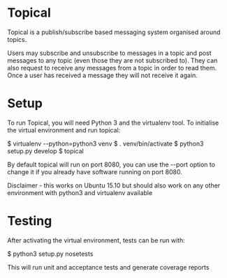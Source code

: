 Topical
=======

Topical is a publish/subscribe based messaging system organised around topics.

Users may subscribe and unsubscribe to messages in a topic and post messages to
any topic (even those they are not subscribed to). They can also request to
receive any messages from a topic in order to read them. Once a user has 
received a message they will not receive it again.

Setup
=====

To run Topical, you will need Python 3 and the virtualenv tool.
To initialise the virtual environment and run topical:

$ virtualenv --python=python3 venv
$ . venv/bin/activate
$ python3 setup.py develop
$ topical

By default topical will run on port 8080, you can use the --port option
to change it if you already have software running on port 8080.

Disclaimer - this works on Ubuntu 15.10 but should also work on any other
environment with python3 and virtualenv available

Testing
=======

After activating the virtual environment, tests can be run with:

$ python3 setup.py nosetests

This will run unit and acceptance tests and generate coverage reports

